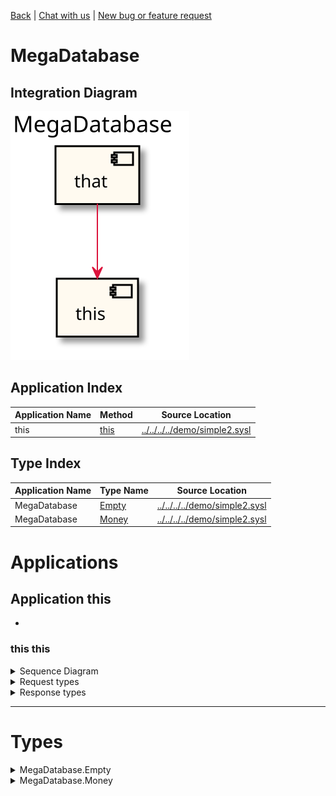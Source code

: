 

[Back](../README.md) | [Chat with us]() | [New bug or feature request]()


# MegaDatabase

## Integration Diagram
![](integration.svg)







## Application Index
| Application Name | Method | Source Location |
----|----|----
this | [this](#this-this) | [../../../../demo/simple2.sysl](../../../../demo/simple2.sysl)|  

## Type Index
| Application Name | Type Name | Source Location |
----|----|----
MegaDatabase | [Empty](#MegaDatabase.Empty) | [../../../../demo/simple2.sysl](../../../../demo/simple2.sysl)|
MegaDatabase | [Money](#MegaDatabase.Money) | [../../../../demo/simple2.sysl](../../../../demo/simple2.sysl)|




# Applications








## Application this

- 









### this this


<details>
<summary>Sequence Diagram</summary>

![](this/this.svg)
</details>

<details>
<summary>Request types</summary>

#### Request types

No Request types





</details>
<details>
<summary>Response types</summary>

#### Response types



No Response Types


</details>

---




# Types




<details>
<summary>MegaDatabase.Empty</summary>

### MegaDatabase.Empty

- Empty Empty Empty

![](MegaDatabase/emptysimple.svg)

[Full Diagram](MegaDatabase/empty.svg)

#### Fields

| Field name | Type | Description |
|----|----|----|

</details>
<details>
<summary>MegaDatabase.Money</summary>

### MegaDatabase.Money

- Money Money Money

![](MegaDatabase/moneysimple.svg)

[Full Diagram](MegaDatabase/money.svg)

#### Fields

| Field name | Type | Description |
|----|----|----|
| amount | int | |

</details>



<div class="footer">


